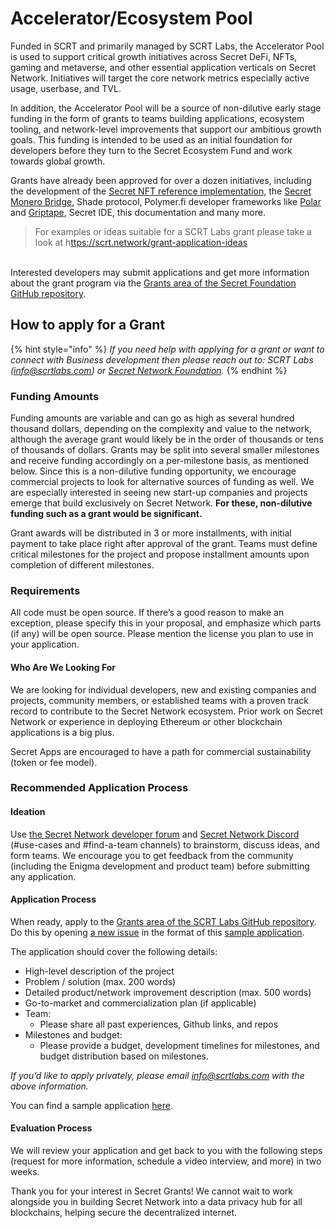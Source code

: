 # Accelerator/Ecosystem Pool

Funded in SCRT and primarily managed by SCRT Labs, the Accelerator Pool is used to support critical growth initiatives across Secret DeFi, NFTs, gaming and metaverse, and other essential application verticals on Secret Network. Initiatives will target the core network metrics especially active usage, userbase, and TVL.

In addition, the Accelerator Pool will be a source of non-dilutive early stage funding in the form of grants to teams building applications, ecosystem tooling, and network-level improvements that support our ambitious growth goals. This funding is intended to be used as an initial foundation for developers before they turn to the Secret Ecosystem Fund and work towards global growth.

Grants have already been approved for over a dozen initiatives, including the development of the [Secret NFT reference implementation](https://github.com/SecretFoundation/Grants/issues/2), the [Secret Monero Bridge](https://github.com/SecretFoundation/Grants/issues/3), Shade protocol, Polymer.fi developer frameworks like [Polar](https://github.com/SecretFoundation/Grants/issues/15) and [Griptape](https://github.com/SecretFoundation/Grants/issues/19), Secret IDE, this documentation and many more.

> For examples or ideas suitable for a SCRT Labs grant please take a look at h[ttps://scrt.network/grant-application-ideas](https://scrt.network/grant-application-ideas)

\
Interested developers may submit applications and get more information about the grant program via the [Grants area of the Secret Foundation GitHub repository](https://github.com/SecretFoundation/Grants/blob/main/README.md).

## How to apply for a Grant

{% hint style="info" %}
_If you need help with applying for a grant or want to connect with Business development then please reach out to: SCRT Labs (_[_info@scrtlabs.com_](mailto:info@scrtlabs.com)_)  or_ [_Secret Network Foundation_](../contributors-and-entities/secret-foundation.md)_._
{% endhint %}

### Funding Amounts

Funding amounts are variable and can go as high as several hundred thousand dollars, depending on the complexity and value to the network, although the average grant would likely be in the order of thousands or tens of thousands of dollars. Grants may be split into several smaller milestones and receive funding accordingly on a per-milestone basis, as mentioned below. Since this is a non-dilutive funding opportunity, we encourage commercial projects to look for alternative sources of funding as well. We are especially interested in seeing new start-up companies and projects emerge that build exclusively on Secret Network. **For these, non-dilutive funding such as a grant would be significant.**

Grant awards will be distributed in 3 or more installments, with initial payment to take place right after approval of the grant. Teams must define critical milestones for the project and propose installment amounts upon completion of different milestones.

### Requirements

All code must be open source. If there’s a good reason to make an exception, please specify this in your proposal, and emphasize which parts (if any) will be open source. Please mention the license you plan to use in your application.

#### Who Are We Looking For

We are looking for individual developers, new and existing companies and projects, community members, or established teams with a proven track record to contribute to the Secret Network ecosystem. Prior work on Secret Network or experience in deploying Ethereum or other blockchain applications is a big plus.

Secret Apps are encouraged to have a path for commercial sustainability (token or fee model).

### Recommended Application Process

#### Ideation

Use [the Secret Network developer forum](https://forum.scrt.network/c/secret-contracts/5) and [Secret Network Discord ](http://scrt.network/discord/)(#use-cases and #find-a-team channels) to brainstorm, discuss ideas, and form teams. We encourage you to get feedback from the community (including the Enigma development and product team) before submitting any application.

#### Application Process

When ready, apply to the [Grants area of the SCRT Labs GitHub repository](https://github.com/scrtlabs/Grants). Do this by opening [a new issue](https://github.com/scrtlabs/Grants/issues) in the format of this [sample application](https://github.com/scrtlabs/Grants/blob/main/Sample%20grant%20application).

The application should cover the following details:

* High-level description of the project
* Problem / solution (max. 200 words)
* Detailed product/network improvement description (max. 500 words)
* Go-to-market and commercialization plan (if applicable)
* Team:
  * Please share all past experiences, Github links, and repos
* Milestones and budget:
  * Please provide a budget, development timelines for milestones, and budget distribution based on milestones.

_If you’d like to apply privately, please email_ [_info@scrtlabs.com_](mailto:info@scrtlabs.com) _with the above information._

You can find a sample application [here](https://github.com/scrtlabs/Grants/blob/main/Sample%20grant%20application).

#### Evaluation Process

We will review your application and get back to you with the following steps (request for more information, schedule a video interview, and more) in two weeks.

Thank you for your interest in Secret Grants! We cannot wait to work alongside you in building Secret Network into a data privacy hub for all blockchains, helping secure the decentralized internet.
